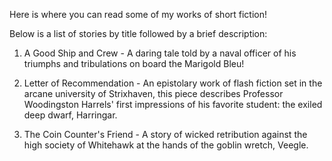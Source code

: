 Here is where you can read some of my works of short fiction!


Below is a list of stories by title followed by a brief description:

1. A Good Ship and Crew - A daring tale told by a naval officer of his triumphs and tribulations on board the Marigold Bleu!

2. Letter of Recommendation - An epistolary work of flash fiction set in the arcane university of Strixhaven, this piece describes Professor Woodingston Harrels' first impressions of his favorite student: the exiled deep dwarf, Harringar.

3. The Coin Counter's Friend - A story of wicked retribution against the high society of Whitehawk at the hands of the goblin wretch, Veegle.
